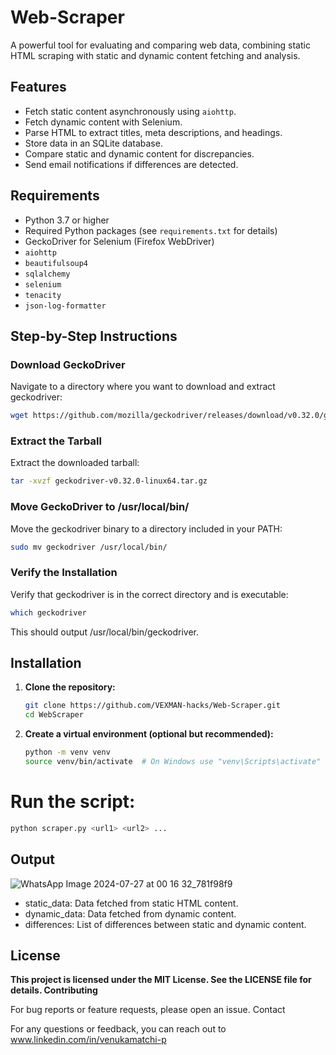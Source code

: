 # Web-Scraper
A powerful tool for evaluating and comparing web data, combining static HTML scraping with static and dynamic content fetching and analysis.

## Features

- Fetch static content asynchronously using `aiohttp`.
- Fetch dynamic content with Selenium.
- Parse HTML to extract titles, meta descriptions, and headings.
- Store data in an SQLite database.
- Compare static and dynamic content for discrepancies.
- Send email notifications if differences are detected.

## Requirements

- Python 3.7 or higher
- Required Python packages (see `requirements.txt` for details)
- GeckoDriver for Selenium (Firefox WebDriver)
- `aiohttp`
- `beautifulsoup4`
- `sqlalchemy`
- `selenium`
- `tenacity`
- `json-log-formatter`

## Step-by-Step Instructions

### Download GeckoDriver

Navigate to a directory where you want to download and extract geckodriver:

```bash
wget https://github.com/mozilla/geckodriver/releases/download/v0.32.0/geckodriver-v0.32.0-linux64.tar.gz
```
### Extract the Tarball

Extract the downloaded tarball:

```bash
tar -xvzf geckodriver-v0.32.0-linux64.tar.gz
```

### Move GeckoDriver to /usr/local/bin/

Move the geckodriver binary to a directory included in your PATH:

```bash
sudo mv geckodriver /usr/local/bin/
```

### Verify the Installation

Verify that geckodriver is in the correct directory and is executable:

```bash
which geckodriver

```
This should output /usr/local/bin/geckodriver.

## Installation

1. **Clone the repository:**

   ```bash
   git clone https://github.com/VEXMAN-hacks/Web-Scraper.git
   cd WebScraper
   ```

2. **Create a virtual environment (optional but recommended):**
   ```bash
   python -m venv venv
   source venv/bin/activate  # On Windows use "venv\Scripts\activate"
   ```

# Run the script:

```bash
python scraper.py <url1> <url2> ... 
```

## Output
![WhatsApp Image 2024-07-27 at 00 16 32_781f98f9](https://github.com/user-attachments/assets/8cc43d2a-3340-4df6-b0de-4fb416dfe2cc)

- static_data: Data fetched from static HTML content.
- dynamic_data: Data fetched from dynamic content.
- differences: List of differences between static and dynamic content.

## License

**This project is licensed under the MIT License. See the LICENSE file for details.
Contributing**

For bug reports or feature requests, please open an issue.
Contact

For any questions or feedback, you can reach out to www.linkedin.com/in/venukamatchi-p




